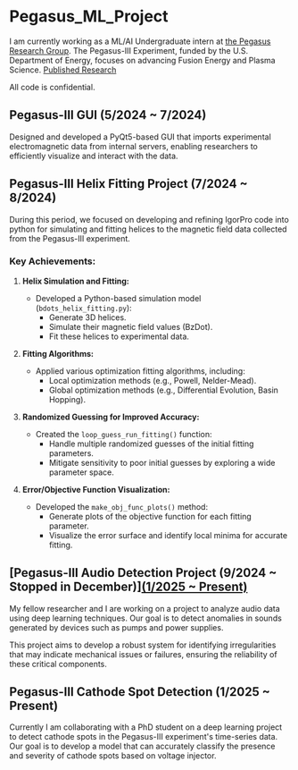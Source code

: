 # Pegasus_ML_Project

I am currently working as a ML/AI Undergraduate intern at [the Pegasus Research Group](https://pegasus.ep.wisc.edu/). 
The Pegasus-III Experiment, funded by the U.S. Department of Energy, focuses on advancing Fusion Energy and Plasma Science.
[Published Research](https://meetings.aps.org/Meeting/DPP24/Session/JP12.74)

All code is confidential.

## Pegasus-III GUI (5/2024 ~ 7/2024)
Designed and developed a PyQt5-based GUI that imports experimental electromagnetic data from internal servers, enabling researchers to efficiently visualize and interact with the data. 

## Pegasus-III Helix Fitting Project (7/2024 ~ 8/2024)

During this period, we focused on developing and refining IgorPro code into python for simulating and fitting helices to the magnetic field data collected from the Pegasus-III experiment. 

### Key Achievements:

1. **Helix Simulation and Fitting:**
   - Developed a Python-based simulation model (`bdots_helix_fitting.py`):
     - Generate 3D helices.
     - Simulate their magnetic field values (BzDot).
     - Fit these helices to experimental data.

2. **Fitting Algorithms:**
   - Applied various optimization fitting algorithms, including:
     - Local optimization methods (e.g., Powell, Nelder-Mead).
     - Global optimization methods (e.g., Differential Evolution, Basin Hopping).

4. **Randomized Guessing for Improved Accuracy:**
   - Created the `loop_guess_run_fitting()` function:
     - Handle multiple randomized guesses of the initial fitting parameters.
     - Mitigate sensitivity to poor initial guesses by exploring a wide parameter space.

5. **Error/Objective Function Visualization:**
   - Developed the `make_obj_func_plots()` method:
     - Generate plots of the objective function for each fitting parameter.
     - Visualize the error surface and identify local minima for accurate fitting.

## [Pegasus-III Audio Detection Project (9/2024 ~ Stopped in December)][(1/2025 ~ Present)](https://github.com/Bonniecoleman/Pegasus_ML_Project/tree/main/Pegasus-III%20Audio%20Detection)
My fellow researcher and I are working on a project to analyze audio data using deep learning techniques. 
Our goal is to detect anomalies in sounds generated by devices such as pumps and power supplies.

This project aims to develop a robust system for identifying irregularities that may indicate mechanical issues or failures, ensuring the reliability of these critical components. 

## Pegasus-III Cathode Spot Detection (1/2025 ~ Present)
Currently I am collaborating with a PhD student on a deep learning project to detect cathode spots in the Pegasus-III experiment's time-series data.  
Our goal is to develop a model that can accurately classify the presence and severity of cathode spots based on voltage injector.  
